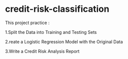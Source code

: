 # credit-risk-classification

This project practice :

1.Split the Data into Training and Testing Sets

2.reate a Logistic Regression Model with the Original Data

3.Write a Credit Risk Analysis Report
